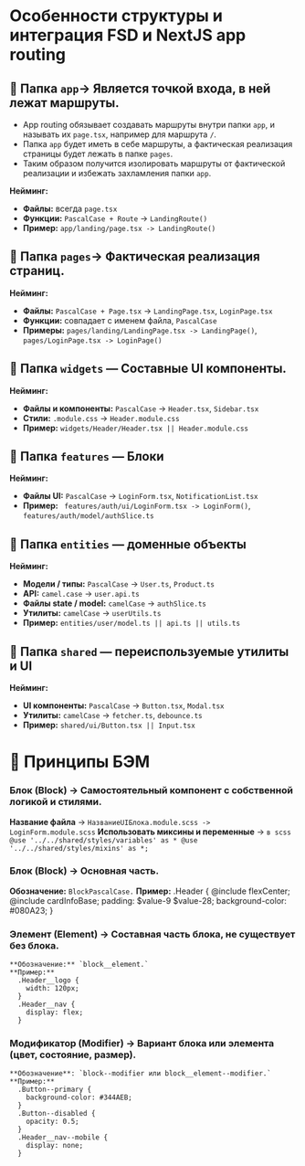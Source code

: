 # Особенности структуры и интеграция FSD и NextJS app routing

## 📂 Папка `app`-> Является точкой входа, в ней лежат маршруты.  
  - App routing обязывает создавать маршруты внутри папки `app`, и называть их `page.tsx`, например для маршрута `/`.  
  - Папка `app` будет иметь в себе маршруты, а фактическая реализация страницы будет лежать в папке `pages`.  
  - Таким образом получится изолировать маршруты от фактической реализации и избежать захламления папки `app`.

  **Нейминг:**
  - **Файлы:** всегда `page.tsx`  
  - **Функции:** `PascalCase + Route` → `LandingRoute()`  
  - **Пример:** `app/landing/page.tsx -> LandingRoute()`

## 📂 Папка `pages`-> Фактическая реализация страниц.  

  **Нейминг:**
  - **Файлы:** `PascalCase + Page.tsx` → `LandingPage.tsx`, `LoginPage.tsx`  
  - **Функции:** совпадает с именем файла, `PascalCase`  
  - **Примеры:** `pages/landing/LandingPage.tsx -> LandingPage()`, `pages/LoginPage.tsx -> LoginPage()`

## 📂 Папка `widgets` — Составные UI компоненты.

  **Нейминг:**
  - **Файлы и компоненты:** `PascalCase` → `Header.tsx`, `Sidebar.tsx`  
  - **Стили:** `.module.css` → `Header.module.css`  
  - **Пример:** `widgets/Header/Header.tsx || Header.module.css`

## 📂 Папка `features` — Блоки
  **Нейминг:**
  - **Файлы UI:** `PascalCase` → `LoginForm.tsx`, `NotificationList.tsx`  
  - **Пример:** ` features/auth/ui/LoginForm.tsx -> LoginForm()`, `features/auth/model/authSlice.ts`  

## 📂 Папка `entities` — доменные объекты
  **Нейминг:**
  - **Модели / типы:** `PascalCase` → `User.ts`, `Product.ts`  
  - **API:** `camel.case` → `user.api.ts`  
  - **Файлы state / model:** `camelCase` → `authSlice.ts`  
  - **Утилиты:** `camelCase` → `userUtils.ts`  
  - **Пример:** `entities/user/model.ts || api.ts || utils.ts`

## 📂 Папка `shared` — переиспользуемые утилиты и UI
  **Нейминг:**
  - **UI компоненты:** `PascalCase` → `Button.tsx`, `Modal.tsx`  
  - **Утилиты:** `camelCase` → `fetcher.ts`, `debounce.ts`  
  - **Пример:** `shared/ui/Button.tsx || Input.tsx`

# 🎨 Принципы БЭМ
  ### **Блок (Block)** -> Самостоятельный компонент с собственной логикой и стилями.  
  **Название файла** -> `НазваниеUIБлока.module.scss -> LoginForm.module.scss`
  **Использовать миксины и переменные** -> `в scss @use '../../shared/styles/variables' as * @use '../../shared/styles/mixins' as *;`

  ### **Блок (Block)** -> Основная часть.
  **Обозначение:** `BlockPascalCase.`
  **Пример:**
  .Header {
    @include flexCenter;
    @include cardInfoBase;
    padding: $value-9 $value-28;
    background-color: #080A23;
  }

  ### **Элемент (Element)** -> Составная часть блока, не существует без блока.
    **Обозначение:** `block__element.`
    **Пример:**
      .Header__logo {
        width: 120px;
      }
      .Header__nav {
        display: flex;
      }

  ### **Модификатор (Modifier)** -> Вариант блока или элемента (цвет, состояние, размер).
    **Обозначение**: `block--modifier или block__element--modifier.`
    **Пример:**
      .Button--primary {
        background-color: #344AEB;
      }
      .Button--disabled {
        opacity: 0.5;
      }
      .Header__nav--mobile {
        display: none;
      }

